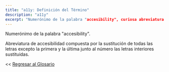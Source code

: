 ```yaml
---
title: "a11y: Definición del Término"
description: "a11y"
excerpt: "Numerónimo de la palabra "accesibility", curiosa abreviatura del término accesibilidad."
---
```


Numerónimo de la palabra "accesibility".

Abreviatura de accesibilidad compuesta por la sustitución de todas las letras excepto la primera y la última junto al número las letras interiores sustituidas.

<< [Regresar al Glosario](https://ciberninjas.com/glosario/ "Regresar a la Página Principal del Glosario")